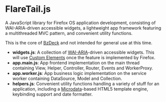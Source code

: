 # FlareTail.js

A JavaScript library for Firefox OS application development, consisting of WAI-ARIA-driven accessible widgets, a lightweight app framework featuring a multithreaded MVC pattern, and convenient utility functions.

This is the core of [BzDeck](https://github.com/bzdeck/bzdeck) and not intended for general use at this time.

* **widgets.js**: A collection of [WAI-ARIA](http://www.w3.org/TR/wai-aria/)-driven accessible widgets. This will use [Custom Elements](https://developer.mozilla.org/en-US/docs/Web/Web_Components/Custom_Elements) once the feature is implemented by Firefox.
* **app.main.js**: App frontend implementation on the main thread containing View, Helper, Controller, Router, Events and WorkerProxy.
* **app.worker.js**: App business logic implementation on the service worker containing DataSource, Model and Collection.
* **helpers.js**: Convenient utility functions handling a variety of stuff for an application, including a [Microdata](http://www.w3.org/TR/microdata/)-based HTML5 template engine, keybinding support and date formatter.
